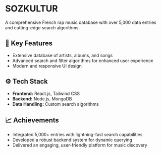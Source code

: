 # SOZKULTUR  
A comprehensive French rap music database with over 5,000 data entries and cutting-edge search algorithms.  

## 🚀 Key Features
- Extensive database of artists, albums, and songs  
- Advanced search and filter algorithms for enhanced user experience  
- Modern and responsive UI design  

## ⚙️ Tech Stack
- **Frontend:** React.js, Tailwind CSS  
- **Backend:** Node.js, MongoDB  
- **Data Handling:** Custom search algorithms  

## 📈 Achievements
- Integrated 5,000+ entries with lightning-fast search capabilities  
- Developed a robust backend system for dynamic querying  
- Delivered an engaging, user-friendly platform for music discovery  
